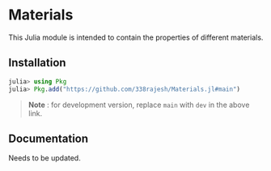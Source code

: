 # Materials

This Julia module is intended to contain the properties of different materials.

## Installation

```julia
julia> using Pkg
julia> Pkg.add("https://github.com/338rajesh/Materials.jl#main")
```

> **Note** : for development version, replace `main` with `dev` in the above link.

## Documentation

Needs to be updated.
